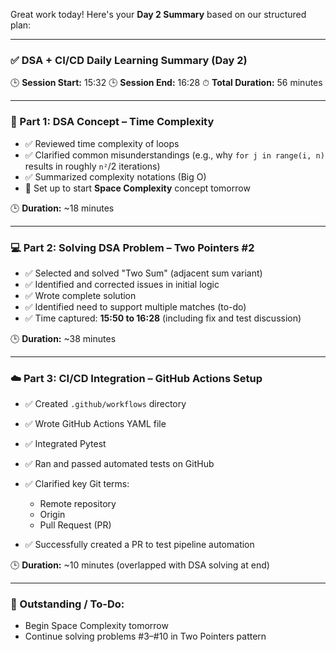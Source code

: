 Great work today! Here's your **Day 2 Summary** based on our structured plan:

---

### ✅ **DSA + CI/CD Daily Learning Summary (Day 2)**

🕒 **Session Start:** 15:32
🕒 **Session End:** 16:28
⏱ **Total Duration:** 56 minutes

---

### 🧠 Part 1: DSA Concept – **Time Complexity**

* ✅ Reviewed time complexity of loops
* ✅ Clarified common misunderstandings (e.g., why `for j in range(i, n)` results in roughly `n²`/2 iterations)
* ✅ Summarized complexity notations (Big O)
* 🔁 Set up to start **Space Complexity** concept tomorrow

🕒 **Duration:** \~18 minutes

---

### 💻 Part 2: Solving DSA Problem – **Two Pointers #2**

* ✅ Selected and solved "Two Sum" (adjacent sum variant)
* ✅ Identified and corrected issues in initial logic
* ✅ Wrote complete solution
* ✅ Identified need to support multiple matches (to-do)
* ✅ Time captured: **15:50 to 16:28** (including fix and test discussion)

🕒 **Duration:** \~38 minutes

---

### ☁️ Part 3: CI/CD Integration – **GitHub Actions Setup**

* ✅ Created `.github/workflows` directory
* ✅ Wrote GitHub Actions YAML file
* ✅ Integrated Pytest
* ✅ Ran and passed automated tests on GitHub
* ✅ Clarified key Git terms:

  * Remote repository
  * Origin
  * Pull Request (PR)
* ✅ Successfully created a PR to test pipeline automation

🕒 **Duration:** \~10 minutes (overlapped with DSA solving at end)

---

### 📌 Outstanding / To-Do:

* Begin Space Complexity tomorrow
* Continue solving problems #3–#10 in Two Pointers pattern
